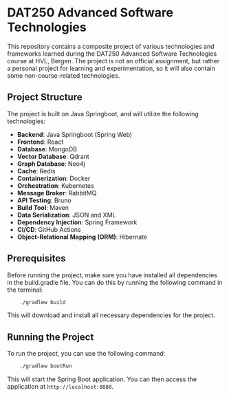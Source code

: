 # DAT250 Advanced Software Technologies

This repository contains a composite project of various technologies and frameworks learned during the DAT250 Advanced Software Technologies course at HVL, Bergen. The project is not an official assignment, but rather a personal project for learning and experimentation, so it will also contain some non-course-related technologies.

## Project Structure

The project is built on Java Springboot, and will utilize the following technologies:

- **Backend**: Java Springboot (Spring Web)
- **Frontend**: React
- **Database**: MongoDB
- **Vector Database**: Qdrant
- **Graph Database**: Neo4j
- **Cache**: Redis
- **Containerization**: Docker
- **Orchestration**: Kubernetes
- **Message Broker**: RabbitMQ
- **API Testing**: Bruno
- **Build Tool**: Maven
- **Data Serialization**: JSON and XML
- **Dependency Injection**: Spring Framework
- **CI/CD**: GitHub Actions
- **Object-Relational Mapping (ORM)**: Hibernate

## Prerequisites

Before running the project, make sure you have installed all dependencies in the build.gradle file. You can do this by running the following command in the terminal:

```bash
    ./gradlew build
```

This will download and install all necessary dependencies for the project.

## Running the Project

To run the project, you can use the following command:

```bash
    ./gradlew bootRun
```

This will start the Spring Boot application. You can then access the application at `http://localhost:8080`.
